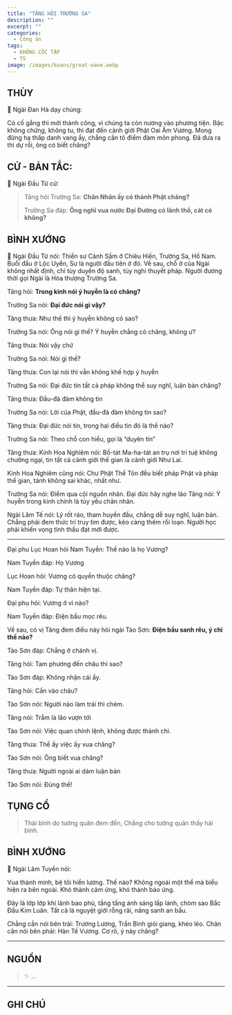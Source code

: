 ```yaml
---
title: "TĂNG HỎI TRƯỜNG SA"
description: ""
excerpt: ""
categories:
  - Công án
tags:
  - KHÔNG CỐC TẬP
  - TS 
image: /images/koans/great-wave.webp
---
```


## THÙY

📢 Ngài Đan Hà dạy chúng:

Có cố gắng thì mới thành công, vì chúng ta còn nương vào phương tiện. 
Bậc không chứng, không tu, thì đạt đến cảnh giới Phật Oai Âm Vương. 
Mong đừng hạ thấp danh vang ấy, chẳng cần tô điểm đàm môn phong. 
Đã đưa ra thì dự rồi, ông có biết chăng?

## CỬ - BẢN TẮC:

📢 Ngài Đầu Tử cử:

> Tăng hỏi Trường Sa: **Chân Nhân ấy có thành Phật chăng?**
>
> Trường Sa đáp: **Ông nghĩ vua nước Đại Đường có lãnh thổ, cát có không?**

## BÌNH XƯỚNG

📢 Ngài Đầu Tử nói:
Thiền sư Cảnh Sầm ở Chiêu Hiền, Trường Sa, Hồ Nam.
Buổi đầu ở Lộc Uyển, Sư là người đầu tiên ở đó.
Về sau, chỗ ở của Ngài không nhất định, chỉ tùy duyên độ sanh, tùy nghi thuyết pháp. Người đương thời gọi Ngài là Hòa thượng Trường Sa.

Tăng hỏi: **Trong kinh nói ý huyễn là có chăng?**

Trường Sa nói: **Đại đức nói gì vậy?**

Tăng thưa: Như thế thì ý huyễn không có sao?

Trường Sa nói: Ông nói gì thế? Ý huyễn chẳng có chăng, không ư?

Tăng thưa: Nói vậy chứ

Trường Sa nói: Nói gì thế?

Tăng thưa: Con lại nói thì vẫn không khế hợp ý huyễn

Trường Sa nói: Đại đức tin tất cả pháp không thể suy nghĩ, luận bàn chăng?

Tăng thưa: Đầu-đà đàm không tin

Trường Sa nói: Lời của Phật, đầu-đà đàm không tin sao?

Tăng thưa: Đại đức nói tin, trong hai điều tin đó là thế nào?

Trường Sa nói: Theo chỗ con hiểu, gọi là “duyên tín”

Tăng thưa: Kinh Hoa Nghiêm nói: Bồ-tát Ma-ha-tát an trụ nơi trí tuệ không chướng ngại, tin tất cả cảnh giới thế gian là cảnh giới Như Lai.

Kinh Hoa Nghiêm cũng nói: Chư Phật Thế Tôn đều biết pháp Phật và pháp thế gian, tánh không sai khác, nhất như.

Trường Sa nói: Điểm qua cội nguồn nhân. Đại đức hãy nghe lão Tăng nói: Ý huyễn trong kinh chính là tủy yếu chân nhân.

Ngài Lâm Tế nói: Lý rốt ráo, tham huyền đầu, chẳng dễ suy nghĩ, luận bàn. Chẳng phải đem thức trí truy tìm được, kẻo càng thêm rối loạn. Người học phải khiến vọng tình thấu đạt mới được.

***

Đại phu Lục Hoan hỏi Nam Tuyền: Thế nào là họ Vương?

Nam Tuyền đáp: Họ Vương

Lục Hoan hỏi: Vương có quyền thuộc chăng?

Nam Tuyền đáp: Tự thân hiện tại.

Đại phu hỏi: Vương ở vì nào?

Nam Tuyền đáp: Điện bầu mọc rêu.

Về sau, có vị Tăng đem điều này hỏi ngài Tào Sơn: **Điện bầu sanh rêu, ý chỉ thế nào?**

Tào Sơn đáp: Chẳng ở chánh vị.

Tăng hỏi: Tam phương đến châu thì sao?

Tào Sơn đáp: Không nhận cái ấy.

Tăng hỏi: Cần vào châu?

Tào Sơn nói: Người nào làm trái thì chém.

Tăng nói: Trẫm là lão vượn tới

Tào Sơn nói: Việc quan chính lệnh, không được thành chi.

Tăng thưa: Thế ấy việc ấy vua chăng?

Tào Sơn nói: Ông biết vua chăng?

Tăng thưa: Người ngoài ai dám luận bàn

Tào Sơn nói: Đúng thế!





## TỤNG CỔ

> Thái bình do tướng quân đem đến,
Chẳng cho tướng quân thấy hải bình.

## BÌNH XƯỚNG

📢 Ngài Lâm Tuyền nói:

Vua thành minh, bệ tôi hiển lương. Thế nào? Không ngoài một thể mà biểu hiện ra bên ngoài. Khó thành cảm ứng, khó thành báo ứng.

Đây là lớp lớp khí lãnh bao phủ, tầng tầng ánh sáng lấp lánh, chòm sao Bắc Đẩu Kim Luân. Tất cả là nguyệt giới rỗng rãi, năng sanh an bầu.

Chẳng cần nói bên trái: Trương Lương, Trần Bình giỏi giang, khéo léo.
Chân căn nói bên phải: Hàn Tế Vương.
Cơ rô, ý này chăng?

<hr class="blog-rule" />

## NGUỒN

> ✨ ...

<hr class="blog-rule" />

## GHI CHÚ

[^1]: ⭐️ <a href="/masters/Shaoshan-Huanpu" target="_blank">🔗 TS </a>
